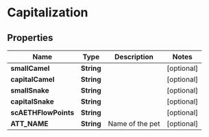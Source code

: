 
# Capitalization

## Properties
Name | Type | Description | Notes
------------ | ------------- | ------------- | -------------
**smallCamel** | **String** |  |  [optional]
**capitalCamel** | **String** |  |  [optional]
**smallSnake** | **String** |  |  [optional]
**capitalSnake** | **String** |  |  [optional]
**scAETHFlowPoints** | **String** |  |  [optional]
**ATT_NAME** | **String** | Name of the pet  |  [optional]





